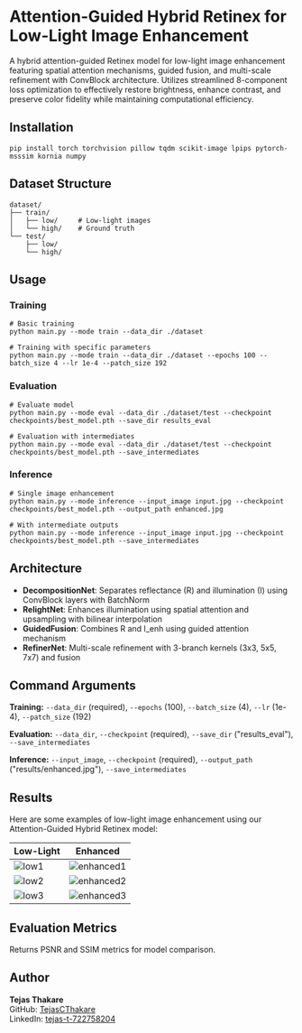 # Attention-Guided Hybrid Retinex for Low-Light Image Enhancement

A hybrid attention-guided Retinex model for low-light image enhancement featuring spatial attention mechanisms, guided fusion, and multi-scale refinement with ConvBlock architecture. Utilizes streamlined 8-component loss optimization to effectively restore brightness, enhance contrast, and preserve color fidelity while maintaining computational efficiency.


## Installation

```
pip install torch torchvision pillow tqdm scikit-image lpips pytorch-msssim kornia numpy
```

## Dataset Structure

```
dataset/
├── train/
│   ├── low/     # Low-light images
│   └── high/    # Ground truth
└── test/
    ├── low/
    └── high/
```

## Usage

### Training
```
# Basic training
python main.py --mode train --data_dir ./dataset

# Training with specific parameters  
python main.py --mode train --data_dir ./dataset --epochs 100 --batch_size 4 --lr 1e-4 --patch_size 192
```

### Evaluation
```
# Evaluate model
python main.py --mode eval --data_dir ./dataset/test --checkpoint checkpoints/best_model.pth --save_dir results_eval

# Evaluation with intermediates
python main.py --mode eval --data_dir ./dataset/test --checkpoint checkpoints/best_model.pth --save_intermediates
```

### Inference
```
# Single image enhancement
python main.py --mode inference --input_image input.jpg --checkpoint checkpoints/best_model.pth --output_path enhanced.jpg

# With intermediate outputs
python main.py --mode inference --input_image input.jpg --checkpoint checkpoints/best_model.pth --save_intermediates
```

## Architecture

- **DecompositionNet**: Separates reflectance (R) and illumination (I) using ConvBlock layers with BatchNorm
- **RelightNet**: Enhances illumination using spatial attention and upsampling with bilinear interpolation
- **GuidedFusion**: Combines R and I_enh using guided attention mechanism
- **RefinerNet**: Multi-scale refinement with 3-branch kernels (3x3, 5x5, 7x7) and fusion

## Command Arguments

**Training:** `--data_dir` (required), `--epochs` (100), `--batch_size` (4), `--lr` (1e-4), `--patch_size` (192)

**Evaluation:** `--data_dir`, `--checkpoint` (required), `--save_dir` ("results_eval"), `--save_intermediates`

**Inference:** `--input_image`, `--checkpoint` (required), `--output_path` ("results/enhanced.jpg"), `--save_intermediates`

## Results

Here are some examples of low-light image enhancement using our Attention-Guided Hybrid Retinex model:

| Low-Light | Enhanced |
|-----------|----------|
| ![low1](results/test/low_image1.jpg) | ![enhanced1](results/test/enhanced_image1.jpg) |
| ![low2](results/test/low_image2.jpg) | ![enhanced2](results/test/enhanced_image2.jpg) |
| ![low3](results/test/low_image3.jpg) | ![enhanced3](results/test/enhanced_image3.jpg) |


## Evaluation Metrics

Returns PSNR and SSIM metrics for model comparison. 

## Author

**Tejas Thakare**  
GitHub: [TejasCThakare](https://github.com/TejasCThakare)  
LinkedIn: [tejas-t-722758204](https://www.linkedin.com/in/tejas-t-722758204)
```
